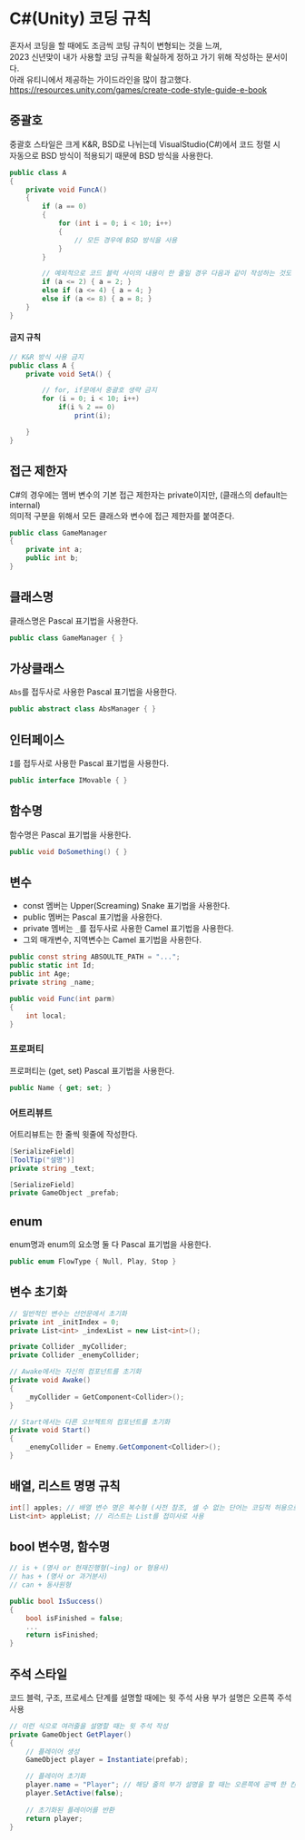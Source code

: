 # C#(Unity) 코딩 규칙

혼자서 코딩을 할 때에도 조금씩 코팅 규칙이 변형되는 것을 느껴,  
2023 신년맞이 내가 사용할 코딩 규칙을 확실하게 정하고 가기 위해 작성하는 문서이다.  
아래 유티니에서 제공하는 가이드라인을 많이 참고했다.  
https://resources.unity.com/games/create-code-style-guide-e-book

## 중괄호
중괄호 스타일은 크게 K&R, BSD로 나뉘는데 VisualStudio(C#)에서 코드 정렬 시  
자동으로 BSD 방식이 적용되기 때문에 BSD 방식을 사용한다.
``` C#
public class A
{
    private void FuncA()
    {
        if (a == 0)
        {
            for (int i = 0; i < 10; i++)
            {
                // 모든 경우에 BSD 방식을 사용
            }
        }

        // 예외적으로 코드 블럭 사이의 내용이 한 줄일 경우 다음과 같이 작성하는 것도 허용
        if (a <= 2) { a = 2; }
        else if (a <= 4) { a = 4; }
        else if (a <= 8) { a = 8; }
    }
}
```
#### 금지 규칙
``` C#
// K&R 방식 사용 금지
public class A {
    private void SetA() {

        // for, if문에서 중괄호 생략 금지
        for (i = 0; i < 10; i++)
            if(i % 2 == 0)
                print(i);

    }
}
```

## 접근 제한자
C#의 경우에는 멤버 변수의 기본 접근 제한자는 private이지만, (클래스의 default는 internal)  
의미적 구분을 위해서 모든 클래스와 변수에 접근 제한자를 붙여준다.
``` C#
public class GameManager
{
    private int a;
    public int b;
}
```

## 클래스명
클래스명은 Pascal 표기법을 사용한다.
``` C#
public class GameManager { }
```

## 가상클래스
`Abs`를 접두사로 사용한 Pascal 표기법을 사용한다.
``` C#
public abstract class AbsManager { }
```

## 인터페이스
`I`를 접두사로 사용한 Pascal 표기법을 사용한다.
``` C#
public interface IMovable { }
```

## 함수명
함수명은 Pascal 표기법을 사용한다.
``` C#
public void DoSomething() { }
```

## 변수
- const 멤버는 Upper(Screaming) Snake 표기법을 사용한다.  
- public 멤버는 Pascal 표기법을 사용한다.  
- private 멤버는 `_`를 접두사로 사용한 Camel 표기법을 사용한다.  
- 그외 매개변수, 지역변수는 Camel 표기법을 사용한다.
``` C#
public const string ABSOULTE_PATH = "...";
public static int Id;
public int Age;
private string _name;

public void Func(int parm)
{
    int local;
}
```

### 프로퍼티
프로퍼티는 (get, set) Pascal 표기법을 사용한다.
``` C#
public Name { get; set; }
```

### 어트리뷰트
어트리뷰트는 한 줄씩 윗줄에 작성한다.
``` C#
[SerializeField]
[ToolTip("설명")]
private string _text;

[SerializeField]
private GameObject _prefab;
```

## enum
enum명과 enum의 요소명 둘 다 Pascal 표기법을 사용한다.
``` C#
public enum FlowType { Null, Play, Stop }
```

## 변수 초기화
``` C#
// 일반적인 변수는 선언문에서 초기화
private int _initIndex = 0;
private List<int> _indexList = new List<int>();

private Collider _myCollider;
private Collider _enemyCollider;

// Awake에서는 자신의 컴포넌트를 초기화 
private void Awake()
{
    _myCollider = GetComponent<Collider>();
}

// Start에서는 다른 오브젝트의 컴포넌트를 초기화 
private void Start()
{
    _enemyCollider = Enemy.GetComponent<Collider>();
}
```

## 배열, 리스트 명명 규칙
``` C#
int[] apples; // 배열 변수 명은 복수형 (사전 참조, 셀 수 없는 단어는 코딩적 허용으로 s를 붙임)
List<int> appleList; // 리스트는 List를 접미사로 사용
```

## bool 변수명, 함수명
``` C#
// is + (명사 or 현재진행형(~ing) or 형용사)
// has + (명사 or 과거분사)
// can + 동사원형

public bool IsSuccess()
{
    bool isFinished = false;
    ...
    return isFinished;
}
```


## 주석 스타일
코드 블럭, 구조, 프로세스 단계를 설명할 때에는 윗 주석 사용
부가 설명은 오른쪽 주석 사용
``` C#
// 이런 식으로 여러줄을 설명할 때는 윗 주석 작성
private GameObject GetPlayer()
{
    // 플레이어 생성
    GameObject player = Instantiate(prefab);

    // 플레이어 초기화
    player.name = "Player"; // 해당 줄의 부가 설명을 할 때는 오른쪽에 공백 한 칸을 두고 주석 작성
    player.SetActive(false);
    
    // 초기화된 플레이어를 반환
    return player;  
}
```
